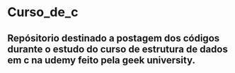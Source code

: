 # Curso_de_c
## Repósitorio destinado a postagem dos códigos durante o estudo do curso de estrutura de dados em  c na udemy feito pela geek  university.
